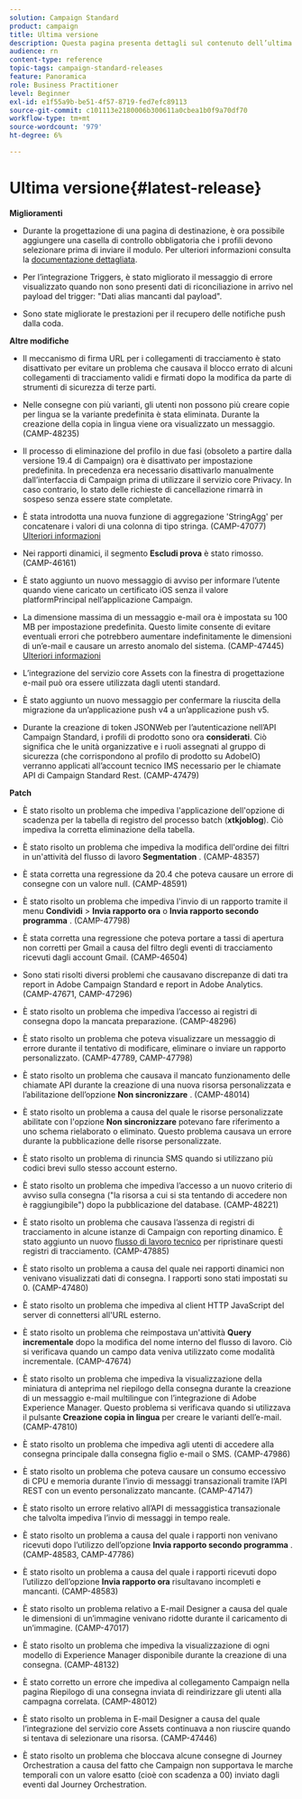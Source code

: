 ```yaml
---
solution: Campaign Standard
product: campaign
title: Ultima versione
description: Questa pagina presenta dettagli sul contenuto dell’ultima versione Campaign Standard
audience: rn
content-type: reference
topic-tags: campaign-standard-releases
feature: Panoramica
role: Business Practitioner
level: Beginner
exl-id: e1f55a9b-be51-4f57-8719-fed7efc89113
source-git-commit: c101113e2180006b300611a0cbea1b0f9a70df70
workflow-type: tm+mt
source-wordcount: '979'
ht-degree: 6%

---
```


# Ultima versione{#latest-release}


**Miglioramenti**

* Durante la progettazione di una pagina di destinazione, è ora possibile aggiungere una casella di controllo obbligatoria che i profili devono selezionare prima di inviare il modulo. Per ulteriori informazioni consulta la [documentazione dettagliata](../../channels/using/managing-landing-page-form-data.md#agreement-checkbox).

* Per l’integrazione Triggers, è stato migliorato il messaggio di errore visualizzato quando non sono presenti dati di riconciliazione in arrivo nel payload del trigger: &quot;Dati alias mancanti dal payload&quot;.

* Sono state migliorate le prestazioni per il recupero delle notifiche push dalla coda.

**Altre modifiche**

* Il meccanismo di firma URL per i collegamenti di tracciamento è stato disattivato per evitare un problema che causava il blocco errato di alcuni collegamenti di tracciamento validi e firmati dopo la modifica da parte di strumenti di sicurezza di terze parti.

* Nelle consegne con più varianti, gli utenti non possono più creare copie per lingua se la variante predefinita è stata eliminata. Durante la creazione della copia in lingua viene ora visualizzato un messaggio. (CAMP-48235)

* Il processo di eliminazione del profilo in due fasi (obsoleto a partire dalla versione 19.4 di Campaign) ora è disattivato per impostazione predefinita. In precedenza era necessario disattivarlo manualmente dall’interfaccia di Campaign prima di utilizzare il servizio core Privacy. In caso contrario, lo stato delle richieste di cancellazione rimarrà in sospeso senza essere state completate.

* È stata introdotta una nuova funzione di aggregazione &#39;StringAgg&#39; per concatenare i valori di una colonna di tipo stringa. (CAMP-47077) [Ulteriori informazioni](../../automating/using/list-of-functions.md#aggregates)

* Nei rapporti dinamici, il segmento **Escludi prova** è stato rimosso. (CAMP-46161)

* È stato aggiunto un nuovo messaggio di avviso per informare l’utente quando viene caricato un certificato iOS senza il valore platformPrincipal nell’applicazione Campaign.

* La dimensione massima di un messaggio e-mail ora è impostata su 100 MB per impostazione predefinita. Questo limite consente di evitare eventuali errori che potrebbero aumentare indefinitamente le dimensioni di un’e-mail e causare un arresto anomalo del sistema. (CAMP-47445) [Ulteriori informazioni](../../sending/using/design-and-personalize.md#email-size)

* L’integrazione del servizio core Assets con la finestra di progettazione e-mail può ora essere utilizzata dagli utenti standard.

* È stato aggiunto un nuovo messaggio per confermare la riuscita della migrazione da un’applicazione push v4 a un’applicazione push v5.

* Durante la creazione di token JSONWeb per l’autenticazione nell’API Campaign Standard, i profili di prodotto sono ora **considerati**. Ciò significa che le unità organizzative e i ruoli assegnati al gruppo di sicurezza (che corrispondono al profilo di prodotto su AdobeIO) verranno applicati all’account tecnico IMS necessario per le chiamate API di Campaign Standard Rest. (CAMP-47479)

**Patch**

* È stato risolto un problema che impediva l&#39;applicazione dell&#39;opzione di scadenza per la tabella di registro del processo batch (**xtkjoblog**). Ciò impediva la corretta eliminazione della tabella.

* È stato risolto un problema che impediva la modifica dell&#39;ordine dei filtri in un&#39;attività del flusso di lavoro **Segmentation** . (CAMP-48357)

* È stata corretta una regressione da 20.4 che poteva causare un errore di consegne con un valore null. (CAMP-48591)

* È stato risolto un problema che impediva l&#39;invio di un rapporto tramite il menu **Condividi** > **Invia rapporto ora** o **Invia rapporto secondo programma** . (CAMP-47798)

* È stata corretta una regressione che poteva portare a tassi di apertura non corretti per Gmail a causa del filtro degli eventi di tracciamento ricevuti dagli account Gmail. (CAMP-46504)

* Sono stati risolti diversi problemi che causavano discrepanze di dati tra report in Adobe Campaign Standard e report in Adobe Analytics. (CAMP-47671, CAMP-47296)

* È stato risolto un problema che impediva l’accesso ai registri di consegna dopo la mancata preparazione. (CAMP-48296)

* È stato risolto un problema che poteva visualizzare un messaggio di errore durante il tentativo di modificare, eliminare o inviare un rapporto personalizzato. (CAMP-47789, CAMP-47798)

* È stato risolto un problema che causava il mancato funzionamento delle chiamate API durante la creazione di una nuova risorsa personalizzata e l’abilitazione dell’opzione **Non sincronizzare** . (CAMP-48014)

* È stato risolto un problema a causa del quale le risorse personalizzate abilitate con l&#39;opzione **Non sincronizzare** potevano fare riferimento a uno schema rielaborato o eliminato. Questo problema causava un errore durante la pubblicazione delle risorse personalizzate.

* È stato risolto un problema di rinuncia SMS quando si utilizzano più codici brevi sullo stesso account esterno.

* È stato risolto un problema che impediva l’accesso a un nuovo criterio di avviso sulla consegna (&quot;la risorsa a cui si sta tentando di accedere non è raggiungibile&quot;) dopo la pubblicazione del database. (CAMP-48221)

* È stato risolto un problema che causava l’assenza di registri di tracciamento in alcune istanze di Campaign con reporting dinamico. È stato aggiunto un nuovo [flusso di lavoro tecnico](../../administration/using/technical-workflows.md) per ripristinare questi registri di tracciamento. (CAMP-47885)

* È stato risolto un problema a causa del quale nei rapporti dinamici non venivano visualizzati dati di consegna. I rapporti sono stati impostati su 0. (CAMP-47480)

* È stato risolto un problema che impediva al client HTTP JavaScript del server di connettersi all&#39;URL esterno.

* È stato risolto un problema che reimpostava un&#39;attività **Query incrementale** dopo la modifica del nome interno del flusso di lavoro. Ciò si verificava quando un campo data veniva utilizzato come modalità incrementale. (CAMP-47674)

* È stato risolto un problema che impediva la visualizzazione della miniatura di anteprima nel riepilogo della consegna durante la creazione di un messaggio e-mail multilingue con l’integrazione di Adobe Experience Manager. Questo problema si verificava quando si utilizzava il pulsante **Creazione copia in lingua** per creare le varianti dell’e-mail. (CAMP-47810)

* È stato risolto un problema che impediva agli utenti di accedere alla consegna principale dalla consegna figlio e-mail o SMS. (CAMP-47986)

* È stato risolto un problema che poteva causare un consumo eccessivo di CPU e memoria durante l’invio di messaggi transazionali tramite l’API REST con un evento personalizzato mancante. (CAMP-47147)

* È stato risolto un errore relativo all’API di messaggistica transazionale che talvolta impediva l’invio di messaggi in tempo reale.

* È stato risolto un problema a causa del quale i rapporti non venivano ricevuti dopo l’utilizzo dell’opzione **Invia rapporto secondo programma** . (CAMP-48583, CAMP-47786)

* È stato risolto un problema a causa del quale i rapporti ricevuti dopo l’utilizzo dell’opzione **Invia rapporto ora** risultavano incompleti e mancanti. (CAMP-48583)

* È stato risolto un problema relativo a E-mail Designer a causa del quale le dimensioni di un’immagine venivano ridotte durante il caricamento di un’immagine. (CAMP-47017)

* È stato risolto un problema che impediva la visualizzazione di ogni modello di Experience Manager disponibile durante la creazione di una consegna. (CAMP-48132)

* È stato corretto un errore che impediva al collegamento Campaign nella pagina Riepilogo di una consegna inviata di reindirizzare gli utenti alla campagna correlata. (CAMP-48012)

* È stato risolto un problema in E-mail Designer a causa del quale l’integrazione del servizio core Assets continuava a non riuscire quando si tentava di selezionare una risorsa. (CAMP-47446)

* È stato risolto un problema che bloccava alcune consegne di Journey Orchestration a causa del fatto che Campaign non supportava le marche temporali con un valore esatto (cioè con scadenza a 00) inviato dagli eventi dal Journey Orchestration.
